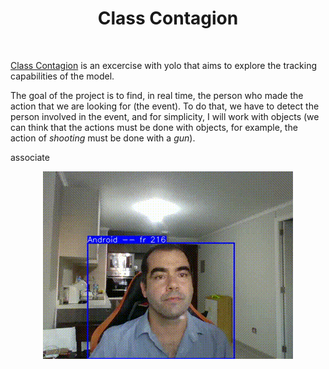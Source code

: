 <div align="center">
 <h1>Class Contagion</h1>
</div>

<br>

[Class Contagion](https://github.com/Yamilhb/yolo-class-contagion) is an excercise with yolo that aims to explore the tracking capabilities of the model.

The goal of the project is to find, in real time, the person who made the action that we are looking for (the event). To do that, we have to detect the person involved in the event, and for simplicity, I will work with objects (we can think that the actions must be done with objects, for example, the action of *shooting* must be done with a *gun*).

associate


<div align="center">
<img src="https://github.com/Yamilhb/yolo-class-contagion/blob/master/resultados/gif20%3A23%3A24.gif">